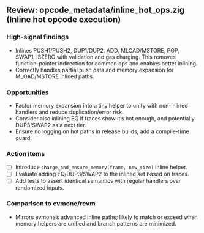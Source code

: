 ## Review: opcode_metadata/inline_hot_ops.zig (Inline hot opcode execution)

### High-signal findings

- Inlines PUSH1/PUSH2, DUP1/DUP2, ADD, MLOAD/MSTORE, POP, SWAP1, ISZERO with validation and gas charging. This removes function-pointer indirection for common ops and enables better inlining.
- Correctly handles partial push data and memory expansion for MLOAD/MSTORE inlined paths.

### Opportunities

- Factor memory expansion into a tiny helper to unify with non-inlined handlers and reduce duplication/error risk.
- Consider also inlining EQ if traces show it’s hot enough, and potentially DUP3/SWAP2 as a next tier.
- Ensure no logging on hot paths in release builds; add a compile-time guard.

### Action items

- [ ] Introduce `charge_and_ensure_memory(frame, new_size)` inline helper.
- [ ] Evaluate adding EQ/DUP3/SWAP2 to the inlined set based on traces.
- [ ] Add tests to assert identical semantics with regular handlers over randomized inputs.

### Comparison to evmone/revm

- Mirrors evmone’s advanced inline paths; likely to match or exceed when memory helpers are unified and branch patterns are minimized.


